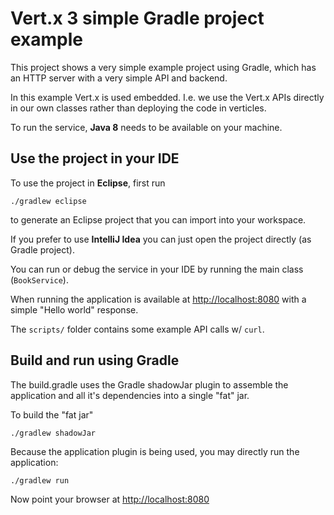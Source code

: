 Vert.x 3 simple Gradle project example
======================================

This project shows a very simple example project using Gradle, which has an HTTP server with a very simple API and backend.

In this example Vert.x is used embedded. I.e. we use the Vert.x APIs directly in our own classes rather than deploying
the code in verticles.

To run the service, **Java 8** needs to be available on your machine.

Use the project in your IDE
---------------------------

To use the project in **Eclipse**, first run

```
./gradlew eclipse
```

to generate an Eclipse project that you can import into your workspace.

If you prefer to use **IntelliJ Idea** you can just open the project directly (as Gradle project).

You can run or debug the service in your IDE by running the main class (`BookService`).

When running the application is available at <http://localhost:8080> with a simple "Hello world" response.

The `scripts/` folder contains some example API calls w/ `curl`.

Build and run using Gradle
--------------------------

The build.gradle uses the Gradle shadowJar plugin to assemble the application and all it's dependencies into a single "fat" jar.

To build the "fat jar"

```
./gradlew shadowJar
```

Because the application plugin is being used, you may directly run the application:

```
./gradlew run
```

Now point your browser at <http://localhost:8080>
